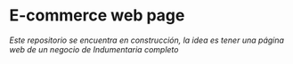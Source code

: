 # E-commerce web page

_Este repositorio se encuentra en construcción, la idea es tener una página web de un negocio de Indumentaria completo_

